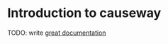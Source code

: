 # Introduction to causeway

TODO: write [great documentation](http://jacobian.org/writing/great-documentation/what-to-write/)
